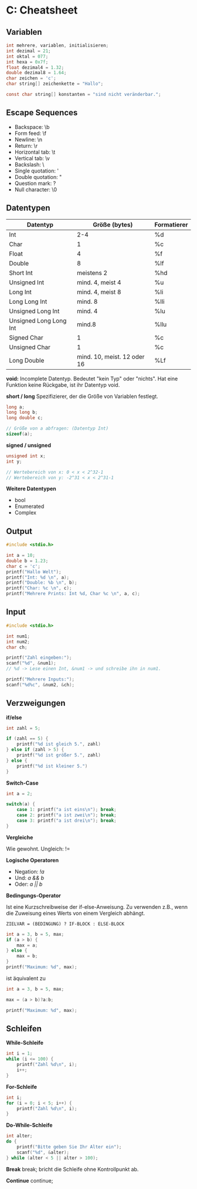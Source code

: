 # C: Cheatsheet

## Variablen

```c
int mehrere, variablen, initialisieren;
int dezimal = 21;
int oktal = 077;
int hexa = 0x7f;
float dezimal4 = 1.32;
double dezimal8 = 1.64;
char zeichen = 'c';
char string[] zeichenkette = "Hallo";

const char string[] konstanten = "sind nicht veränderbar.";
```

## Escape Sequences

- Backspace: \b
- Form feed: \f
- Newline: \n
- Return: \r
- Horizontal tab: \t
- Vertical tab: \v
- Backslash: \\
- Single quotation: \'
- Double quotation: \"
- Question mark: \?
- Null character: \0

## Datentypen

| Datentyp               | Größe (bytes)               | Formatierer |
| ---------------------- | --------------------------- | ----------- |
| Int                    | 2-4                         | %d          |
| Char                   | 1                           | %c          |
| Float                  | 4                           | %f          |
| Double                 | 8                           | %lf         |
| Short Int              | meistens 2                  | %hd         |
| Unsigned Int           | mind. 4, meist 4            | %u          |
| Long Int               | mind. 4, meist 8            | %li         |
| Long Long Int          | mind. 8                     | %lli        |
| Unsigned Long Int      | mind. 4                     | %lu         |
| Unsigned Long Long Int | mind.8                      | %llu        |
| Signed Char            | 1                           | %c          |
| Unsigned Char          | 1                           | %c          |
| Long Double            | mind. 10, meist. 12 oder 16 | %Lf         |

**void:**
Incomplete Datentyp. Bedeutet "kein Typ" oder "nichts". Hat eine Funktion keine Rückgabe, ist ihr Datentyp void.

**short / long**
Spezifizierer, der die Größe von Variablen festlegt.

```c
long a;
long long b;
long double c;

// Größe von a abfragen: (Datentyp Int)
sizeof(a);
```

**signed / unsigned**

```c
unsigned int x;
int y;

// Wertebereich von x: 0 < x < 2^32-1
// Wertebereich von y: -2^31 < x < 2^31-1
``` 

**Weitere Datentypen**

- bool
- Enumerated
- Complex

## Output

```c
#include <stdio.h>

int a = 10;
double b = 1.23;
char c = 'c';
printf("Hallo Welt");
printf("Int: %d \n", a);
printf("Double: %b \n", b);
printf("Char: %c \n", c);
printf("Mehrere Prints: Int %d, Char %c \n", a, c);
```

## Input

```c
#include <stdio.h>

int num1;
int num2;
char ch;

printf("Zahl eingeben:");
scanf("%d", &num1);
// %d -> Lese einen Int, &num1 -> und schreibe ihn in num1.

printf("Mehrere Inputs:");
scanf("%d%c", &num2, &ch);
```

## Verzweigungen

**if/else**

```c
int zahl = 5;

if (zahl == 5) {
    printf("%d ist gleich 5.", zahl)
} else if (zahl > 5) {
    printf("%d ist größer 5.", zahl)
} else {
    printf("%d ist kleiner 5.")
}
```

**Switch-Case**
```c
int a = 2;

switch(a) {
    case 1: printf("a ist eins\n"); break;
    case 2: printf("a ist zwei\n"); break;
    case 3: printf("a ist drei\n"); break;
}
```

**Vergleiche**

Wie gewohnt. Ungleich: !=

**Logische Operatoren**

- Negation: *!a*
- Und: *a && b*
- Oder: *a || b*

**Bedingungs-Operator**

Ist eine Kurzschreibweise der if-else-Anweisung. Zu verwenden z.B., wenn die Zuweisung eines Werts von einem Vergleich abhängt.

```
ZIELVAR = (BEDINGUNG) ? IF-BLOCK : ELSE-BLOCK
```


```c
int a = 3, b = 5, max;
if (a > b) {
    max = a;
} else {
    max = b;
}
printf("Maximum: %d", max);
```
ist äquivalent zu
```c
int a = 3, b = 5, max;

max = (a > b)?a:b;

printf("Maximum: %d", max);
```

## Schleifen

**While-Schleife**
```c
int i = 1;
while (i <= 100) {
    printf("Zahl %d\n", i);
    i++;
}
```
**For-Schleife**
```c
int i;
for (i = 0; i < 5; i++) {
    printf("Zahl %d\n", i);
}
```
**Do-While-Schleife**
```c
int alter;
do {
    printf("Bitte geben Sie Ihr Alter ein");
    scanf("%d", &alter);
} while (alter < 5 || alter > 100);
```
**Break**
break; bricht die Schleife ohne Kontrollpunkt ab.

**Continue**
continue; 